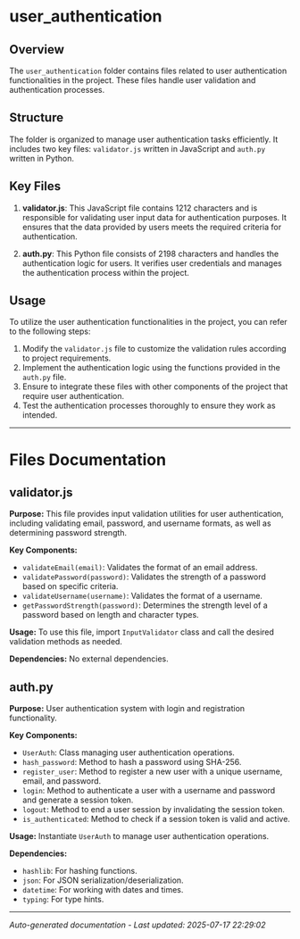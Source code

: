 # user_authentication

## Overview
The `user_authentication` folder contains files related to user authentication functionalities in the project. These files handle user validation and authentication processes.

## Structure
The folder is organized to manage user authentication tasks efficiently. It includes two key files: `validator.js` written in JavaScript and `auth.py` written in Python.

## Key Files
1. **validator.js**: This JavaScript file contains 1212 characters and is responsible for validating user input data for authentication purposes. It ensures that the data provided by users meets the required criteria for authentication.
   
2. **auth.py**: This Python file consists of 2198 characters and handles the authentication logic for users. It verifies user credentials and manages the authentication process within the project.

## Usage
To utilize the user authentication functionalities in the project, you can refer to the following steps:
1. Modify the `validator.js` file to customize the validation rules according to project requirements.
2. Implement the authentication logic using the functions provided in the `auth.py` file.
3. Ensure to integrate these files with other components of the project that require user authentication.
4. Test the authentication processes thoroughly to ensure they work as intended.

---

# Files Documentation

## validator.js

**Purpose:** This file provides input validation utilities for user authentication, including validating email, password, and username formats, as well as determining password strength.

**Key Components:**
- `validateEmail(email)`: Validates the format of an email address.
- `validatePassword(password)`: Validates the strength of a password based on specific criteria.
- `validateUsername(username)`: Validates the format of a username.
- `getPasswordStrength(password)`: Determines the strength level of a password based on length and character types.

**Usage:** To use this file, import `InputValidator` class and call the desired validation methods as needed.

**Dependencies:** No external dependencies.

## auth.py

**Purpose:** User authentication system with login and registration functionality.

**Key Components:**
- `UserAuth`: Class managing user authentication operations.
- `hash_password`: Method to hash a password using SHA-256.
- `register_user`: Method to register a new user with a unique username, email, and password.
- `login`: Method to authenticate a user with a username and password and generate a session token.
- `logout`: Method to end a user session by invalidating the session token.
- `is_authenticated`: Method to check if a session token is valid and active.

**Usage:** Instantiate `UserAuth` to manage user authentication operations.

**Dependencies:**
- `hashlib`: For hashing functions.
- `json`: For JSON serialization/deserialization.
- `datetime`: For working with dates and times.
- `typing`: For type hints.

---
*Auto-generated documentation - Last updated: 2025-07-17 22:29:02*
